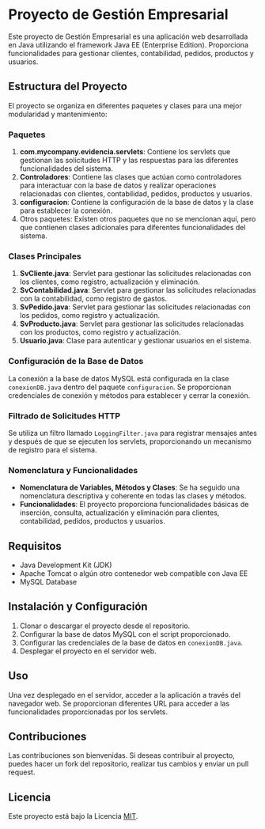 # Proyecto de Gestión Empresarial

Este proyecto de Gestión Empresarial es una aplicación web desarrollada en Java utilizando el framework Java EE (Enterprise Edition). Proporciona funcionalidades para gestionar clientes, contabilidad, pedidos, productos y usuarios.

## Estructura del Proyecto

El proyecto se organiza en diferentes paquetes y clases para una mejor modularidad y mantenimiento:

### Paquetes

1. **com.mycompany.evidencia.servlets**: Contiene los servlets que gestionan las solicitudes HTTP y las respuestas para las diferentes funcionalidades del sistema.
2. **Controladores**: Contiene las clases que actúan como controladores para interactuar con la base de datos y realizar operaciones relacionadas con clientes, contabilidad, pedidos, productos y usuarios.
3. **configuracion**: Contiene la configuración de la base de datos y la clase para establecer la conexión.
4. Otros paquetes: Existen otros paquetes que no se mencionan aquí, pero que contienen clases adicionales para diferentes funcionalidades del sistema.

### Clases Principales

1. **SvCliente.java**: Servlet para gestionar las solicitudes relacionadas con los clientes, como registro, actualización y eliminación.
2. **SvContabilidad.java**: Servlet para gestionar las solicitudes relacionadas con la contabilidad, como registro de gastos.
3. **SvPedido.java**: Servlet para gestionar las solicitudes relacionadas con los pedidos, como registro y actualización.
4. **SvProducto.java**: Servlet para gestionar las solicitudes relacionadas con los productos, como registro y actualización.
5. **Usuario.java**: Clase para autenticar y gestionar usuarios en el sistema.

### Configuración de la Base de Datos

La conexión a la base de datos MySQL está configurada en la clase `conexionDB.java` dentro del paquete `configuracion`. Se proporcionan credenciales de conexión y métodos para establecer y cerrar la conexión.

### Filtrado de Solicitudes HTTP

Se utiliza un filtro llamado `LoggingFilter.java` para registrar mensajes antes y después de que se ejecuten los servlets, proporcionando un mecanismo de registro para el sistema.

### Nomenclatura y Funcionalidades

- **Nomenclatura de Variables, Métodos y Clases**: Se ha seguido una nomenclatura descriptiva y coherente en todas las clases y métodos.
- **Funcionalidades**: El proyecto proporciona funcionalidades básicas de inserción, consulta, actualización y eliminación para clientes, contabilidad, pedidos, productos y usuarios.

## Requisitos

- Java Development Kit (JDK)
- Apache Tomcat o algún otro contenedor web compatible con Java EE
- MySQL Database

## Instalación y Configuración

1. Clonar o descargar el proyecto desde el repositorio.
2. Configurar la base de datos MySQL con el script proporcionado.
3. Configurar las credenciales de la base de datos en `conexionDB.java`.
4. Desplegar el proyecto en el servidor web.

## Uso

Una vez desplegado en el servidor, acceder a la aplicación a través del navegador web. Se proporcionan diferentes URL para acceder a las funcionalidades proporcionadas por los servlets.

## Contribuciones

Las contribuciones son bienvenidas. Si deseas contribuir al proyecto, puedes hacer un fork del repositorio, realizar tus cambios y enviar un pull request.

## Licencia

Este proyecto está bajo la Licencia [MIT](LICENSE).

